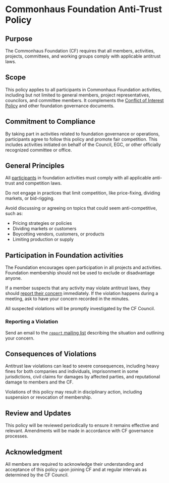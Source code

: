 # Commonhaus Foundation Anti-Trust Policy

## Purpose

The Commonhaus Foundation (CF) requires that all members, activities, projects, committees, and working groups comply with applicable antitrust laws.

## Scope

This policy applies to all participants in Commonhaus Foundation activities, including but not limited to general members, project representatives, councilors, and committee members.
It complements the [Conflict of Interest Policy](./conflict-of-interest.md) and other foundation governance documents.

## Commitment to Compliance

By taking part in activities related to foundation governance or operations, participants agree to follow this policy and promote fair competition.
This includes activities initiated on behalf of the Council, EGC, or other officially recognized committee or office.

## General Principles

All [participants](#scope) in foundation activities must comply with all applicable anti-trust and competition laws.

Do not engage in practices that limit competition, like price-fixing, dividing markets, or bid-rigging.

Avoid discussing or agreeing on topics that could seem anti-competitive, such as:

- Pricing strategies or policies
- Dividing markets or customers
- Boycotting vendors, customers, or products
- Limiting production or supply

## Participation in Foundation activities

The Foundation encourages open participation in all projects and activities.
Foundation membership should not be used to exclude or disadvantage anyone.

If a member suspects that any activity may violate antitrust laws, they should [report their concern](#reporting-a-violation) immediately.
If the violation happens during a meeting, ask to have your concern recorded in the minutes.

All suspected violations will be promptly investigated by the CF Council.

### Reporting a Violation

Send an email to the [`report` mailing list](https://github.com/commonhaus/foundation/blob/main/CONTACTS.yaml) describing the situation and outlining your concern.

## Consequences of Violations

Antitrust law violations can lead to severe consequences, including heavy fines for both companies and individuals, imprisonment in some jurisdictions, civil claims for damages by affected parties, and reputational damage to members and the CF.

Violations of this policy may result in disciplinary action, including suspension or revocation of membership.

## Review and Updates

This policy will be reviewed periodically to ensure it remains effective and relevant.
Amendments will be made in accordance with CF governance processes.

## Acknowledgment

All members are required to acknowledge their understanding and acceptance of this policy upon joining CF and at regular intervals as determined by the CF Council.
